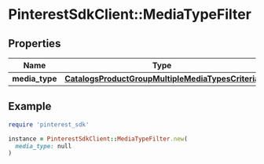 # PinterestSdkClient::MediaTypeFilter

## Properties

| Name | Type | Description | Notes |
| ---- | ---- | ----------- | ----- |
| **media_type** | [**CatalogsProductGroupMultipleMediaTypesCriteria**](.md) |  |  |

## Example

```ruby
require 'pinterest_sdk'

instance = PinterestSdkClient::MediaTypeFilter.new(
  media_type: null
)
```

